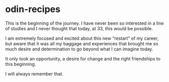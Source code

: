 # odin-recipes
This is the beginning of the journey. I have never been so 
interested in a line of studies and I never thought that 
today, at 33, this would be possible.

I am extremely focused and excited about this new “restart” 
of my career, but aware that it was all my baggage and 
experiences that brought me so much desire and determination 
to go beyond what I can imagine today.

It only took an opportunity, a desire for change and the 
right friendships to this beginning.

I will always remember that.
